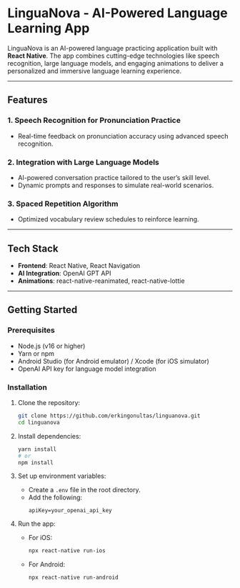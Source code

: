 # LinguaNova - AI-Powered Language Learning App

LinguaNova is an AI-powered language practicing application built with **React Native**. The app combines cutting-edge technologies like speech recognition, large language models, and engaging animations to deliver a personalized and immersive language learning experience.

---

## **Features**

### 1. **Speech Recognition for Pronunciation Practice**
- Real-time feedback on pronunciation accuracy using advanced speech recognition.

### 2. **Integration with Large Language Models**
- AI-powered conversation practice tailored to the user’s skill level.
- Dynamic prompts and responses to simulate real-world scenarios.

### 3. **Spaced Repetition Algorithm**
- Optimized vocabulary review schedules to reinforce learning.

---

## **Tech Stack**

- **Frontend**: React Native, React Navigation
- **AI Integration**: OpenAI GPT API
- **Animations**: react-native-reanimated, react-native-lottie

---

## **Getting Started**

### Prerequisites
- Node.js (v16 or higher)
- Yarn or npm
- Android Studio (for Android emulator) / Xcode (for iOS simulator)
- OpenAI API key for language model integration

### Installation

1. Clone the repository:
   ```bash
   git clone https://github.com/erkingonultas/linguanova.git
   cd linguanova
   ```

2. Install dependencies:
   ```bash
   yarn install
   # or
   npm install
   ```

3. Set up environment variables:
   - Create a `.env` file in the root directory.
   - Add the following:
     ```env
     apiKey=your_openai_api_key
     ```

4. Run the app:
   - For iOS:
     ```bash
     npx react-native run-ios
     ```
   - For Android:
     ```bash
     npx react-native run-android
     ```
